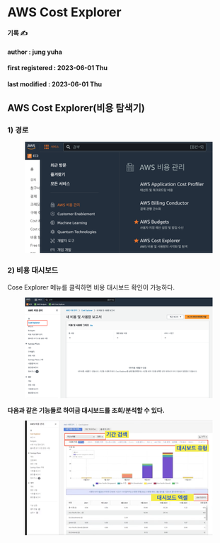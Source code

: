 # AWS Cost Explorer

**기록 ✍️**

#### author : jung yuha

#### first registered : 2023-06-01 Thu

#### last modified : 2023-06-01 Thu

## AWS Cost Explorer(비용 탐색기)

### 1) 경로

<figure><img src="../../.gitbook/assets/image (7) (1) (1) (1).png" alt="" width="563"><figcaption></figcaption></figure>

### 2) 비용 대시보드

Cose Explorer 메뉴를 클릭하면 비용 대시보드 확인이 가능하다.

<figure><img src="../../.gitbook/assets/image (14) (1) (1).png" alt=""><figcaption></figcaption></figure>

**다음과 같은 기능들로 하여금 대시보드를 조회/분석할 수 있다.**

<figure><img src="../../.gitbook/assets/image (8) (1) (1).png" alt=""><figcaption></figcaption></figure>

